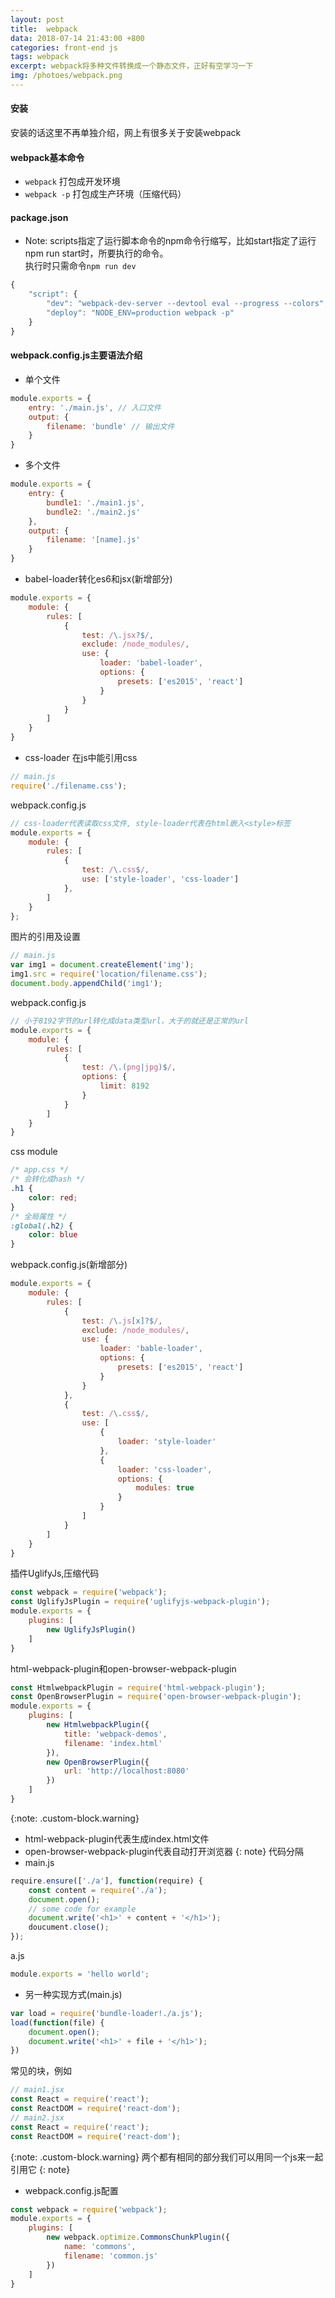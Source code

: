 ```yaml
---
layout: post
title:  webpack
data: 2018-07-14 21:43:00 +800
categories: front-end js
tags: webpack
excerpt: webpack将多种文件转换成一个静态文件，正好有空学习一下
img: /photoes/webpack.png
---
```


#### 安装
安装的话这里不再单独介绍，网上有很多关于安装webpack
#### webpack基本命令
* `webpack` 打包成开发环境 
* `webpack -p` 打包成生产环境（压缩代码）

#### package.json
+ Note: scripts指定了运行脚本命令的npm命令行缩写，比如start指定了运行npm run start时，所要执行的命令。<br>
执行时只需命令`npm run dev`
``` js
{
    "script": {
        "dev": "webpack-dev-server --devtool eval --progress --colors",
        "deploy": "NODE_ENV=production webpack -p"
    }
}
```

#### webpack.config.js主要语法介绍
+ 单个文件
``` js
module.exports = {
    entry: './main.js', // 入口文件
    output: {
        filename: 'bundle' // 输出文件
    }
}
```
+ 多个文件
``` js
module.exports = {
    entry: {
        bundle1: './main1.js',
        bundle2: './main2.js'
    },
    output: {
        filename: '[name].js'
    }
}
```
* babel-loader转化es6和jsx(新增部分)
``` js
module.exports = {
    module: {
        rules: [
            {
                test: /\.jsx?$/,
                exclude: /node_modules/,
                use: {
                    loader: 'babel-loader',
                    options: {
                        presets: ['es2015', 'react']
                    }
                }
            }
        ]
    }
}
```
+ css-loader 在js中能引用css
``` js
// main.js
require('./filename.css');
```
webpack.config.js
``` js
// css-loader代表读取css文件, style-loader代表在html嵌入<style>标签
module.exports = {
    module: {
        rules: [
            {
                test: /\.css$/,
                use: ['style-loader', 'css-loader']
            },
        ]
    }
};
```
图片的引用及设置
``` js
// main.js
var img1 = document.createElement('img');
img1.src = require('location/filename.css');
document.body.appendChild('img1');
```
webpack.config.js
``` js
// 小于8192字节的url转化成data类型url，大于的就还是正常的url
module.exports = {
    module: {
        rules: [
            {
                test: /\.(png|jpg)$/,
                options: {
                    limit: 8192
                }
            }
        ]
    }
}
```
css module
``` css
/* app.css */
/* 会转化成hash */
.h1 {
    color: red;
}
/* 全局属性 */
:global(.h2) {
    color: blue
}
```
webpack.config.js(新增部分)
``` js
module.exports = {
    module: {
        rules: [
            {
                test: /\.js[x]?$/,
                exclude: /node_modules/,
                use: {
                    loader: 'bable-loader',
                    options: {
                        presets: ['es2015', 'react']
                    }
                }
            },
            {
                test: /\.css$/,
                use: [
                    {
                        loader: 'style-loader'
                    },
                    {
                        loader: 'css-loader',
                        options: {
                            modules: true
                        }
                    }
                ]
            }
        ]
    }
}
```
插件UglifyJs,压缩代码
``` js
const webpack = require('webpack');
const UglifyJsPlugin = require('uglifyjs-webpack-plugin');
module.exports = {
    plugins: [
        new UglifyJsPlugin()
    ]
}
```
html-webpack-plugin和open-browser-webpack-plugin
``` js
const HtmlwebpackPlugin = require('html-webpack-plugin');
const OpenBrowserPlugin = require('open-browser-webpack-plugin');
module.exports = {
    plugins: [
        new HtmlwebpackPlugin({
            title: 'webpack-demos',
            filename: 'index.html'
        }),
        new OpenBrowserPlugin({
            url: 'http://localhost:8080'
        })
    ]
}
```
{:note: .custom-block.warning}
+ html-webpack-plugin代表生成index.html文件
+ open-browser-webpack-plugin代表自动打开浏览器
{: note}
代码分隔
+ main.js
```js
require.ensure(['./a'], function(require) {
    const content = require('./a');
    document.open();
    // some code for example
    document.write('<h1>' + content + '</h1>');
    doucument.close();
});
```
a.js
```js
module.exports = 'hello world';
```
+ 另一种实现方式(main.js)
```js
var load = require('bundle-loader!./a.js');
load(function(file) {
    document.open();
    document.write('<h1>' + file + '</h1>');
})
```

常见的块，例如
```js
// main1.jsx
const React = require('react');
const ReactDOM = require('react-dom');
// main2.jsx
const React = require('react');
const ReactDOM = require('react-dom');
```
{:note: .custom-block.warning}
两个都有相同的部分我们可以用同一个js来一起引用它
{: note}
+ webpack.config.js配置
```js
const webpack = require('webpack');
module.exports = {
    plugins: [
        new webpack.optimize.CommonsChunkPlugin({
            name: 'commons',
            filename: 'common.js'
        })
    ]
}
```